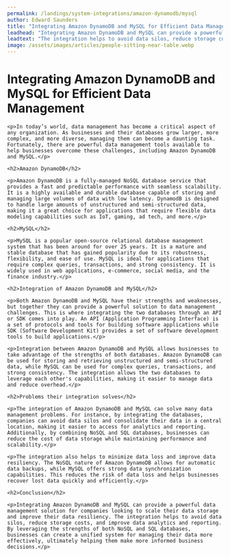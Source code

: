 ```yaml
---
permalink: /landings/system-integrations/amazon-dynamodb/mysql
author: Edward Saunders
title: "Integrating Amazon DynamoDB and MySQL for Efficient Data Management"
leadhead: "Integrating Amazon DynamoDB and MySQL can provide a powerful data management solution for companies looking to scale their data storage and improve their data resiliency"
leadtext: "The integration helps to avoid data silos, reduce storage costs, and improve data analytics and reporting. By leveraging the strengths of both NoSQL and SQL databases, businesses can create a unified system for managing their data more effectively, ultimately helping them make more informed business decisions."
image: /assets/images/articles/people-sitting-near-table.webp
---
```

<div class="arttext">	<h1>Integrating Amazon DynamoDB and MySQL for Efficient Data Management</h1>

	<p>In today’s world, data management has become a critical aspect of any organization. As businesses and their databases grow larger, more complex, and more diverse, managing them can become a daunting task. Fortunately, there are powerful data management tools available to help businesses overcome these challenges, including Amazon DynamoDB and MySQL.</p>

	<h2>Amazon DynamoDB</h2>

	<p>Amazon DynamoDB is a fully-managed NoSQL database service that provides a fast and predictable performance with seamless scalability. It is a highly available and durable database capable of storing and managing large volumes of data with low latency. DynamodB is designed to handle large amounts of unstructured and semi-structured data, making it a great choice for applications that require flexible data modeling capabilities such as IoT, gaming, ad tech, and more.</p>

	<h2>MySQL</h2>

	<p>MySQL is a popular open-source relational database management system that has been around for over 25 years. It is a mature and stable database that has gained popularity due to its robustness, flexibility, and ease of use. MySQL is ideal for applications that require complex queries, transactions, and strong consistency. It is widely used in web applications, e-commerce, social media, and the finance industry.</p>

	<h2>Integration of Amazon DynamoDB and MySQL</h2>

	<p>Both Amazon DynamoDB and MySQL have their strengths and weaknesses, but together they can provide a powerful solution to data management challenges. This is where integrating the two databases through an API or SDK comes into play. An API (Application Programming Interface) is a set of protocols and tools for building software applications while SDK (Software Development Kit) provides a set of software development tools to build applications.</p>

	<p>Integration between Amazon DynamoDB and MySQL allows businesses to take advantage of the strengths of both databases. Amazon DynamoDB can be used for storing and retrieving unstructured and semi-structured data, while MySQL can be used for complex queries, transactions, and strong consistency. The integration allows the two databases to leverage each other's capabilities, making it easier to manage data and reduce overhead.</p>

	<h2>Problems their integration solves</h2>

	<p>The integration of Amazon DynamoDB and MySQL can solve many data management problems. For instance, by integrating the databases, companies can avoid data silos and consolidate their data in a central location, making it easier to access for analytics and reporting. Additionally, by combining NoSQL and SQL databases, businesses can reduce the cost of data storage while maintaining performance and scalability.</p>

	<p>The integration also helps to minimize data loss and improve data resiliency. The NoSQL nature of Amazon DynamoDB allows for automatic data backups, while MySQL offers strong data synchronization capabilities. This reduces the risk of data loss and helps businesses recover lost data quickly and efficiently.</p>

	<h2>Conclusion</h2>

	<p>Integrating Amazon DynamoDB and MySQL can provide a powerful data management solution for companies looking to scale their data storage and improve their data resiliency. The integration helps to avoid data silos, reduce storage costs, and improve data analytics and reporting. By leveraging the strengths of both NoSQL and SQL databases, businesses can create a unified system for managing their data more effectively, ultimately helping them make more informed business decisions.</p>
</div>